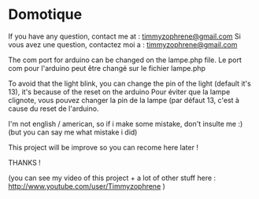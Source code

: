 Domotique
=========
If you have any question, contact me at : timmyzophrene@gmail.com
Si vous avez une question, contactez moi a : timmyzophrene@gmail.com

The com port for arduino can be changed on the lampe.php file.
Le port com pour l'arduino peut être changé sur le fichier lampe.php

To avoid that the light blink, you can change the pin of the light (default it's 13), it's because of the reset on the arduino
Pour éviter que la lampe clignote, vous pouvez changer la pin de la lampe (par défaut 13, c'est à cause du reset de l'arduino.

I'm not english / american, so if i make some mistake, don't insulte me :) (but you can say me what mistake i did)

This project will be improve so you can recome here later !

THANKS ! 

(you can see my video of this project + a lot of other stuff here : http://www.youtube.com/user/Timmyzophrene )
